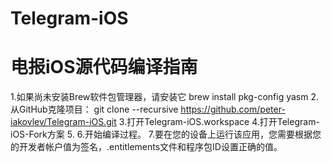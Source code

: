 # Telegram-iOS
# 电报iOS源代码编译指南
1.如果尚未安装Brew软件包管理器，请安装它
  brew install pkg-config yasm
2.从GitHub克隆项目：
  git clone --recursive https://github.com/peter-iakovlev/Telegram-iOS.git
3.打开Telegram-iOS.workspace
4.打开Telegram-iOS-Fork方案
5.
6.开始编译过程。
7.要在您的设备上运行该应用，您需要根据您的开发者帐户值为签名，.entitlements文件和程序包ID设置正确的值。
